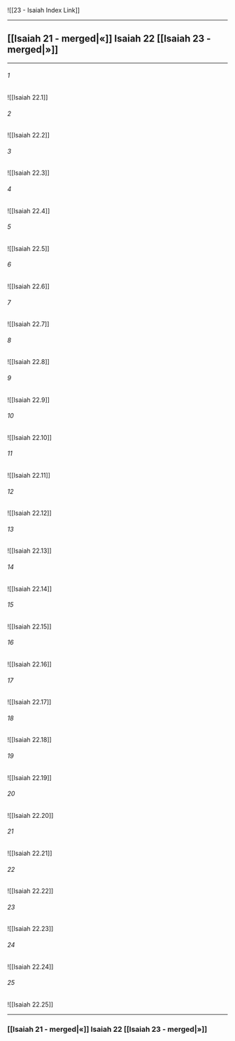 ![[23 - Isaiah Index Link]]

---
##  [[Isaiah 21 - merged|«]] Isaiah 22 [[Isaiah 23 - merged|»]]

---

###### 1
![[Isaiah 22.1]] 

###### 2
![[Isaiah 22.2]] 

###### 3
![[Isaiah 22.3]] 

###### 4
![[Isaiah 22.4]]

###### 5 
![[Isaiah 22.5]] 

###### 6
![[Isaiah 22.6]] 

###### 7
![[Isaiah 22.7]] 

###### 8
![[Isaiah 22.8]] 

###### 9
![[Isaiah 22.9]] 

###### 10
![[Isaiah 22.10]] 

###### 11
![[Isaiah 22.11]] 

###### 12
![[Isaiah 22.12]]

###### 13
![[Isaiah 22.13]] 

###### 14
![[Isaiah 22.14]] 

###### 15
![[Isaiah 22.15]]

###### 16
![[Isaiah 22.16]] 

###### 17
![[Isaiah 22.17]]

###### 18
![[Isaiah 22.18]] 

###### 19
![[Isaiah 22.19]] 

###### 20
![[Isaiah 22.20]]

###### 21
![[Isaiah 22.21]] 

###### 22
![[Isaiah 22.22]] 

###### 23
![[Isaiah 22.23]]

###### 24
![[Isaiah 22.24]] 

###### 25
![[Isaiah 22.25]]


---
###  [[Isaiah 21 - merged|«]] Isaiah 22 [[Isaiah 23 - merged|»]]